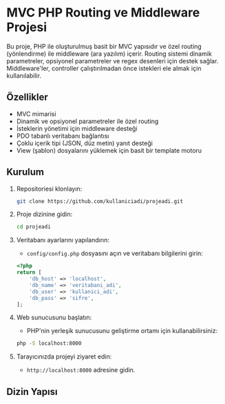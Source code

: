# MVC PHP Routing ve Middleware Projesi

Bu proje, PHP ile oluşturulmuş basit bir MVC yapısıdır ve özel routing (yönlendirme) ile middleware (ara yazılım) içerir. Routing sistemi dinamik parametreler, opsiyonel parametreler ve regex desenleri için destek sağlar. Middleware'ler, controller çalıştırılmadan önce istekleri ele almak için kullanılabilir.

## Özellikler

- MVC mimarisi
- Dinamik ve opsiyonel parametreler ile özel routing
- İsteklerin yönetimi için middleware desteği
- PDO tabanlı veritabanı bağlantısı
- Çoklu içerik tipi (JSON, düz metin) yanıt desteği
- View (şablon) dosyalarını yüklemek için basit bir template motoru

## Kurulum

1. Repositoriesi klonlayın:
    ```bash
    git clone https://github.com/kullaniciadi/projeadi.git
    ```

2. Proje dizinine gidin:
    ```bash
    cd projeadi
    ```

3. Veritabanı ayarlarını yapılandırın:
    - `config/config.php` dosyasını açın ve veritabanı bilgilerini girin:
    ```php
    <?php
    return [
        'db_host' => 'localhost',
        'db_name' => 'veritabani_adi',
        'db_user' => 'kullanici_adi',
        'db_pass' => 'sifre',
    ];
    ```

4. Web sunucusunu başlatın:
    - PHP'nin yerleşik sunucusunu geliştirme ortamı için kullanabilirsiniz:
    ```bash
    php -S localhost:8000
    ```

5. Tarayıcınızda projeyi ziyaret edin:
    - `http://localhost:8000` adresine gidin.

## Dizin Yapısı

